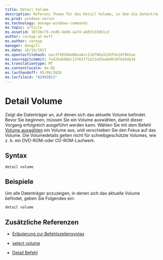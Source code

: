```yaml
---
title: Detail Volume
description: Referenz Thema für das Detail Volume, in dem die Datenträger angezeigt werden, auf denen sich das aktuelle Volume befindet.
ms.prod: windows-server
ms.technology: manage-windows-commands
ms.topic: article
ms.assetid: 38f2bc75-2ed6-4e80-aa74-ab83133db1cd
author: coreyp-at-msft
ms.author: coreyp
manager: dongill
ms.date: 10/16/2017
ms.openlocfilehash: eac3749304a06ea4cc11bf90a3220f5e24f9b5ae
ms.sourcegitcommit: fad2ba64bbc13763772e21ed3eabd010f6a5da34
ms.translationtype: MT
ms.contentlocale: de-DE
ms.lasthandoff: 05/09/2020
ms.locfileid: "82993013"
---
```

# <a name="detail-volume"></a>Detail Volume

Zeigt die Datenträger an, auf denen sich das aktuelle Volume befindet. Bevor Sie beginnen, müssen Sie ein Volume auswählen, damit dieser Vorgang erfolgreich ausgeführt werden kann. Wählen Sie mit dem Befehl [Volume auswählen](select-volume.md) ein Volume aus, und verschieben Sie den Fokus auf das Volume. Die Volumedetails gelten nicht für schreibgeschützte Volumes, wie z. b. ein DVD-ROM-oder CD-ROM-Laufwerk.

## <a name="syntax"></a>Syntax

```
detail volume
```

## <a name="examples"></a>Beispiele

Um alle Datenträger anzuzeigen, in denen sich das aktuelle Volume befindet, geben Sie Folgendes ein:

```
detail volume
```

## <a name="additional-references"></a>Zusätzliche Referenzen

- [Erläuterung zur Befehlszeilensyntax](command-line-syntax-key.md)

- [select volume](select-volume.md)

- [Detail Befehl](detail.md)